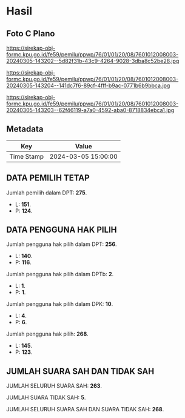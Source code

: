 # Hasil

## Foto C Plano

https://sirekap-obj-formc.kpu.go.id/fe59/pemilu/ppwp/76/01/01/20/08/7601012008003-20240305-143202--5d82f31b-43c9-4264-9028-3dba8c52be28.jpg

https://sirekap-obj-formc.kpu.go.id/fe59/pemilu/ppwp/76/01/01/20/08/7601012008003-20240305-143204--141dc7f6-89cf-4fff-b9ac-0771b6b9bbca.jpg

https://sirekap-obj-formc.kpu.go.id/fe59/pemilu/ppwp/76/01/01/20/08/7601012008003-20240305-143203--62f46119-a7a0-4592-aba0-8718834ebca1.jpg


## Metadata

| Key        | Value               |
| ---------- | ------------------- |
| Time Stamp | 2024-03-05 15:00:00 |


## DATA PEMILIH TETAP

Jumlah pemilih dalam DPT: **275**.
 * L: **151**.
 * P: **124**.

## DATA PENGGUNA HAK PILIH

Jumlah pengguna hak pilih dalam DPT: **256**.
 * L: **140**.
 * P: **116**.

Jumlah pengguna hak pilih dalam DPTb: **2**.
 * L: **1**.
 * P: **1**.

Jumlah pengguna hak pilih dalam DPK: **10**.
 * L: **4**.
 * P: **6**.

Jumlah pengguna hak pilih: **268**.
 * L: **145**.
 * P: **123**.

## JUMLAH SUARA SAH DAN TIDAK SAH

JUMLAH SELURUH SUARA SAH: **263**.

JUMLAH SUARA TIDAK SAH: **5**.

JUMLAH SELURUH SUARA SAH DAN SUARA TIDAK SAH: **268**.


